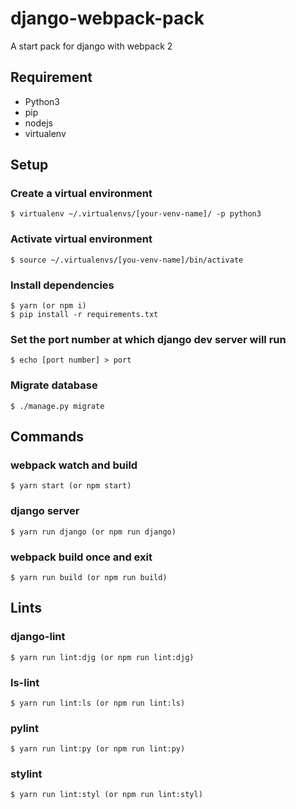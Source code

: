 # django-webpack-pack
A start pack for django with webpack 2

## Requirement
- Python3
- pip
- nodejs
- virtualenv

## Setup

### Create a virtual environment
```
$ virtualenv ~/.virtualenvs/[your-venv-name]/ -p python3
```

### Activate virtual environment
```
$ source ~/.virtualenvs/[you-venv-name]/bin/activate
```

### Install dependencies
```
$ yarn (or npm i)
$ pip install -r requirements.txt
```

### Set the port number at which django dev server will run
```
$ echo [port number] > port
```

### Migrate database
```
$ ./manage.py migrate
```

## Commands

### webpack watch and build
```
$ yarn start (or npm start)
```

### django server
```
$ yarn run django (or npm run django)
```

### webpack build once and exit
```
$ yarn run build (or npm run build)
```

## Lints

### django-lint
```
$ yarn run lint:djg (or npm run lint:djg)
```

### ls-lint
```
$ yarn run lint:ls (or npm run lint:ls)
```

### pylint
```
$ yarn run lint:py (or npm run lint:py)
```

### stylint
```
$ yarn run lint:styl (or npm run lint:styl)
```
